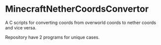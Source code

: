 # MinecraftNetherCoordsConvertor
A C scripts for converting coords from overworld coords to nether coords and vice versa.



Repository have 2 programs for unique cases.
